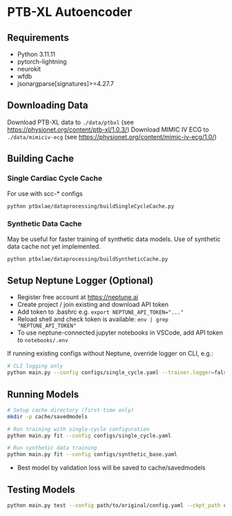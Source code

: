 # PTB-XL Autoencoder

## Requirements
- Python 3.11.11
- pytorch-lightning
- neurokit
- wfdb
- jsonargparse[signatures]>=4.27.7

## Downloading Data

Download PTB-XL data to `./data/ptbxl` (see https://physionet.org/content/ptb-xl/1.0.3/)
Download MIMIC IV ECG to `./data/mimiciv-ecg` (see https://physionet.org/content/mimic-iv-ecg/1.0/)

## Building Cache

### Single Cardiac Cycle Cache

For use with scc-* configs

```bash
python ptbxlae/dataprocessing/buildSingleCycleCache.py
```

### Synthetic Data Cache

May be useful for faster training of synthetic data models. Use of synthetic data cache not yet implemented.

```bash
python ptbxlae/dataprocessing/buildSyntheticCache.py
```

## Setup Neptune Logger (Optional)

- Register free account at https://neptune.ai
- Create project / join existing and download API token
- Add token to .bashrc e.g. `export NEPTUNE_API_TOKEN="..."`
- Reload shell and check token is available: `env | grep "NEPTUNE_API_TOKEN"`
- To use neptune-connected jupyter notebooks in VSCode, add API token to `notebooks/.env`

If running existing configs without Neptune, override logger on CLI, e.g.:

```bash
# CLI logging only
python main.py --config configs/single_cycle.yaml --trainer.logger=false
```


## Running Models

```bash
# Setup cache directory (first-time only)
mkdir -p cache/savedmodels

# Run training with single-cycle configuration
python main.py fit --config configs/single_cycle.yaml

# Run synthetic data training
python main.py fit --config configs/synthetic_base.yaml
```

- Best model by validation loss will be saved to cache/savedmodels

## Testing Models

```bash
python main.py test --config path/to/original/config.yaml --ckpt_path cache/savedmodels/checkpoint_name_here.ckpt
```